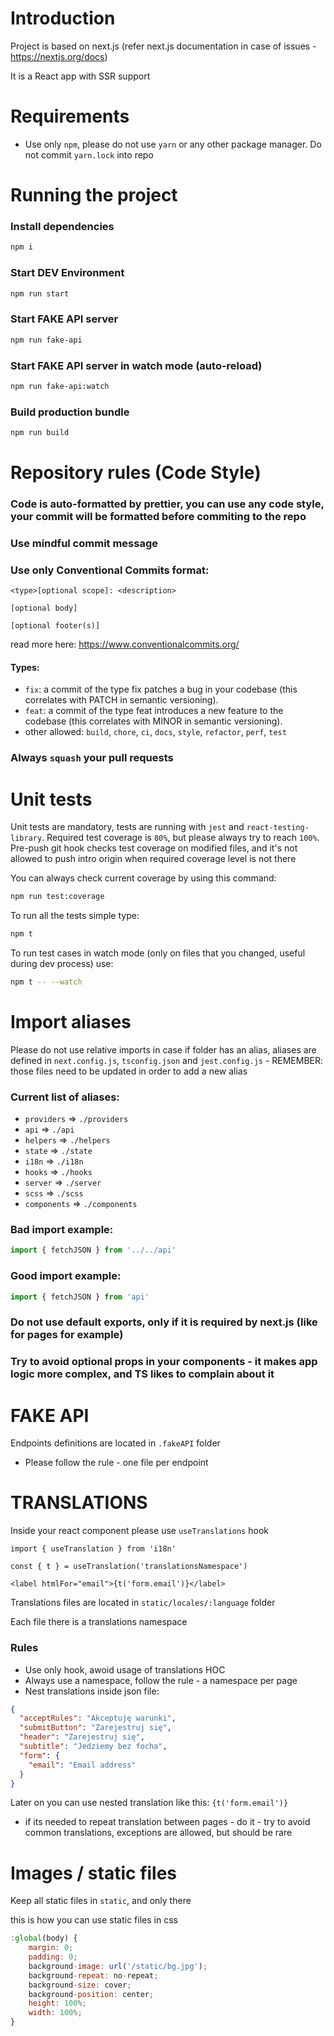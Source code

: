 # Introduction

Project is based on next.js (refer next.js documentation in case of issues - https://nextjs.org/docs)

It is a React app with SSR support

# Requirements

- Use only `npm`, please do not use `yarn` or any other package manager. Do not commit `yarn.lock` into repo

# Running the project

### Install dependencies

```bash
npm i
```

### Start DEV Environment

```bash
npm run start
```

### Start FAKE API server

```bash
npm run fake-api
```

### Start FAKE API server in watch mode (auto-reload)

```bash
npm run fake-api:watch
```

### Build production bundle

```bash
npm run build
```

# Repository rules (Code Style)

### Code is auto-formatted by prettier, you can use any code style, your commit will be formatted before commiting to the repo

### Use mindful commit message

### Use only Conventional Commits format:

```
<type>[optional scope]: <description>

[optional body]

[optional footer(s)]
```

read more here: https://www.conventionalcommits.org/

#### Types:

- `fix`: a commit of the type fix patches a bug in your codebase (this correlates with PATCH in semantic versioning).
- `feat`: a commit of the type feat introduces a new feature to the codebase (this correlates with MINOR in semantic versioning).
- other allowed: `build`, `chore`, `ci`, `docs`, `style`, `refactor`, `perf`, `test`

### Always `squash` your pull requests

# Unit tests

Unit tests are mandatory, tests are running with `jest` and `react-testing-library`. Required test coverage is `80%`, but please always try to reach `100%`. Pre-push git hook checks test coverage on modified files, and it's not allowed to push intro origin when required coverage level is not there

You can always check current coverage by using this command:

```bash
npm run test:coverage
```

To run all the tests simple type:

```bash
npm t
```

To run test cases in watch mode (only on files that you changed, useful during dev process) use:

```bash
npm t -- --watch
```

# Import aliases

Please do not use relative imports in case if folder has an alias, aliases are defined in `next.config.js`, `tsconfig.json` and `jest.config.js` - REMEMBER: those files need to be updated in order to add a new alias

### Current list of aliases:

- `providers` => `./providers`
- `api` => `./api`
- `helpers` => `./helpers`
- `state` => `./state`
- `i18n` => `./i18n`
- `hooks` => `./hooks`
- `server` => `./server`
- `scss` => `./scss`
- `components` => `./components`

### Bad import example:

```javascript
import { fetchJSON } from '../../api'
```

### Good import example:

```javascript
import { fetchJSON } from 'api'
```

### Do not use default exports, only if it is required by next.js (like for pages for example)

### Try to avoid optional props in your components - it makes app logic more complex, and TS likes to complain about it

# FAKE API

Endpoints definitions are located in `.fakeAPI` folder

- Please follow the rule - one file per endpoint

# TRANSLATIONS

Inside your react component please use `useTranslations` hook

```
import { useTranslation } from 'i18n'

const { t } = useTranslation('translationsNamespace')

<label htmlFor="email">{t('form.email')}</label>
```

Translations files are located in `static/locales/:language` folder

Each file there is a translations namespace

### Rules

- Use only hook, awoid usage of translations HOC
- Always use a namespace, follow the rule - a namespace per page
- Nest translations inside json file:

```json
{
  "acceptRules": "Akceptuję warunki",
  "submitButton": "Zarejestruj się",
  "header": "Zarejestruj się",
  "subtitle": "Jedziemy bez focha",
  "form": {
    "email": "Email address"
  }
}
```

Later on you can use nested translation like this: `{t('form.email')}`

- if its needed to repeat translation between pages - do it - try to avoid common translations, exceptions are allowed, but should be rare

# Images / static files

Keep all static files in `static`, and only there

this is how you can use static files in css

```javascript
:global(body) {
    margin: 0;
    padding: 0;
    background-image: url('/static/bg.jpg');
    background-repeat: no-repeat;
    background-size: cover;
    background-position: center;
    height: 100%;
    width: 100%;
}
```
